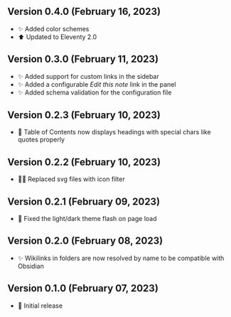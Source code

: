 <!-- Use emojis from https://gitmoji.dev/ -->

## Version 0.4.0 (February 16, 2023)

- ✨ Added color schemes
- ⬆️ Updated to Eleventy 2.0

## Version 0.3.0 (February 11, 2023)

- ✨ Added support for custom links in the sidebar
- ✨ Added a configurable _Edit this note_ link in the panel
- ✨ Added schema validation for the configuration file

## Version 0.2.3 (February 10, 2023)

- 🐛 Table of Contents now displays headings with special chars like quotes properly

## Version 0.2.2 (February 10, 2023)

- 🧑‍💻 Replaced svg files with icon filter

## Version 0.2.1 (February 09, 2023)

- 🐛 Fixed the light/dark theme flash on page load

## Version 0.2.0 (February 08, 2023)

- ✨ Wikilinks in folders are now resolved by name to be compatible with Obsidian

## Version 0.1.0 (February 07, 2023)

- 🎉 Initial release
